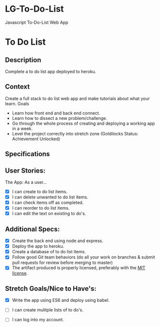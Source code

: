 # LG-To-Do-List
Javascript To-Do-List Web App
# To Do List
## Description

Complete a to do list app deployed to heroku.
## Context

Create a full stack to do list web app and make tutorials about what your learn.
Goals
- Learn how front end and back end connect.
- Learn how to dissect a new problem/challenge.
- Go through the whole process of creating and deploying a working app in a week.
- Level the project correctly into stretch zone (Goldilocks Status: Achievement Unlocked)

## Specifications

## User Stories:

The App: As a user...
- [x] I can create to do list items.
- [x] I can delete unwanted to do list items.
- [x] I can check items off as completed.
- [x] I can reorder to do list items. 
- [x] I can edit the text on existing to do's.
## Additional Specs:
- [X] Create the back end using node and express.
- [x] Deploy the app to heroku.  
- [X] Create a database of to do list items.
- [X] Follow good Git team behaviors (do all your work on branches & submit pull requests for review before merging to master)
- [X] The artifact produced is properly licensed, preferably with the [MIT license](https://opensource.org/licenses/MIT).
## Stretch Goals/Nice to Have's:
- [x] Write the app using ES6 and deploy using babel.
- [ ] I can create mulitple lists of to do's.
- [ ] I can log into my account.

